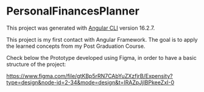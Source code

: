 # PersonalFinancesPlanner

This project was generated with [Angular CLI](https://github.com/angular/angular-cli) version 16.2.7.

This project is my first contact with Angular Framework. The goal is to apply the learned concepts from my Post Graduation Course.

Check below the Prototype developed using Figma, in order to have a basic structure of the project:

https://www.figma.com/file/gtKBp5rRN7CAbYuZXzfjrB/Expensity?type=design&node-id=2-34&mode=design&t=IRAZpJjIBPkeeZxI-0